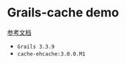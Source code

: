 # Grails-cache demo

[参考文档](http://grails-plugins.github.io/grails-cache-ehcache/latest/)

* `Grails 3.3.9`
* `cache-ehcache:3.0.0.M1`
